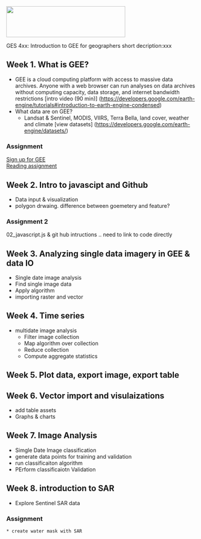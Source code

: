 <img src="https://www.umbc.edu/img/UMBC-color.svg" width="315" height="82">

GES 4xx: Introduction to GEE for geographers
short decription:xxx

## Week 1.	What is GEE?
* GEE is a cloud computing platform with access to massive data archives. Anyone with a web browser can run analyses on data archives without computing capacity, data storage, and internet bandwidth restrictions
[intro video (90 min)] (https://developers.google.com/earth-engine/tutorials#introduction-to-earth-engine-condensed)
* What data are on GEE?  
  * Landsat & Sentinel, MODIS, VIIRS, Terra Bella, land cover, weather and climate
[view datasets] (https://developers.google.com/earth-engine/datasets/)
### Assignment
[Sign up for GEE](https://signup.earthengine.google.com)\
[Reading assignment](https://developer.mozilla.org/en-US/docs/Web/JavaScript/Guide/Introduction)    
## Week 2. Intro to javascipt and Github
* Data input & visualization
* polygon drwaing. difference between goemetery and feature?
### Assignment 2
02_javascript.js & git hub intructions .. need to link to code directly
## Week 3.	Analyzing single data imagery in GEE & data IO
  * Single date image analysis
   * Find single image data
   * Apply algorithm
   * importing raster and vector
## Week 4.	Time series
  * multidate image analysis
    * Filter image collection
    * Map algorithm over collection
    * Reduce collection
    * Compute aggregate statistics
## Week 5. Plot data, export image, export table
## Week 6. Vector import and visulaizations
  * add table assets
  * Graphs & charts
## Week 7.	Image Analysis
  * Simgle Date Image classification
  * generate data points for training and validation
  * run classificaiton algorithm
  * PErform classificaiotn Validation
## Week 8. introduction to SAR
  * Explore Sentinel SAR data
  ### Assignment 
    * create water mask with SAR
